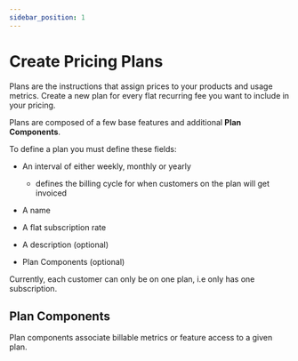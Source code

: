 ```yaml
---
sidebar_position: 1
---
```


# Create Pricing Plans

Plans are the instructions that assign prices to your products and usage metrics. Create a new plan for every flat recurring fee you want to include in your pricing.

Plans are composed of a few base features and additional **Plan Components**.

To define a plan you must define these fields:

- An interval of either weekly, monthly or yearly

  - defines the billing cycle for when customers on the plan will get invoiced

- A name

- A flat subscription rate

- A description (optional)

- Plan Components (optional)

Currently, each customer can only be on one plan, i.e only has one subscription.

## Plan Components

Plan components associate billable metrics or feature access to a given plan.
